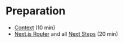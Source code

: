 # Preparation
- [Context](https://react.dev/learn/passing-data-deeply-with-context) (10 min)
- [Next.js Router](https://nextjs.org/docs/app/building-your-application/routing) and all [Next Steps](https://nextjs.org/docs/app/building-your-application/routing#next-steps) (20 min)
